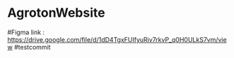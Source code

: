 # AgrotonWebsite
#Figma link : https://drive.google.com/file/d/1dD4TgxFUIfyuRiv7rkvP_q0H0ULkS7vm/view
#testcommit